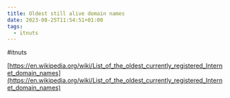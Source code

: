 ```yaml
---
title: Oldest still alive domain names
date: 2023-08-25T11:54:51+01:00
tags:
  - itnuts
---
```

\#itnuts

[https://en.wikipedia.org/wiki/List_of_the_oldest_currently_registered_Internet_domain_names](https://en.wikipedia.org/wiki/List_of_the_oldest_currently_registered_Internet_domain_names)
